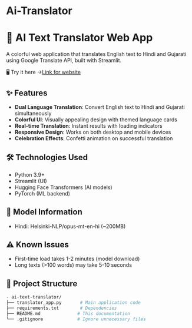 # Ai-Translator

# 🌈 AI Text Translator Web App

A colorful web application that translates English text to Hindi and Gujarati using Google Translate API, built with Streamlit.

🖥 Try it here →[Link for website](https://ai-translator-shshshnk.streamlit.app/)

## ✨ Features

- **Dual Language Translation**: Convert English text to Hindi and Gujarati simultaneously
- **Colorful UI**: Visually appealing design with themed language cards
- **Real-time Translation**: Instant results with loading indicators
- **Responsive Design**: Works on both desktop and mobile devices
- **Celebration Effects**: Confetti animation on successful translation

## 🛠️ Technologies Used

- Python 3.9+
- Streamlit (UI)
- Hugging Face Transformers (AI models)
- PyTorch (ML backend)

## 🧠 Model Information
- Hindi: Helsinki-NLP/opus-mt-en-hi (~200MB)

## ⚠️ Known Issues
- First-time load takes 1-2 minutes (model download)
- Long texts (>100 words) may take 5-10 seconds

## 📂 Project Structure
```bash
- ai-text-translator/  
├── translator_app.py       # Main application code  
├── requirements.txt        # Dependencies  
├── README.md              # This documentation  
└── .gitignore             # Ignore unnecessary files  
